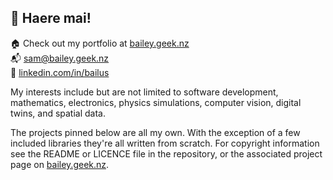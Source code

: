 ## 👋 Haere mai!

🏠 Check out my portfolio at [bailey.geek.nz](http://bailey.geek.nz)  
📬 [sam@bailey.geek.nz](mailto:sam@bailey.geek.nz)  
🔗 [linkedin.com/in/bailus](https://www.linkedin.com/in/bailus/)  

My interests include but are not limited to software development, mathematics, electronics, physics simulations, computer vision, digital twins, and spatial data.

The projects pinned below are all my own. With the exception of a few included libraries they're all written from scratch. For copyright information see the README or LICENCE file in the repository, or the associated project page on [bailey.geek.nz](http://bailey.geek.nz).
